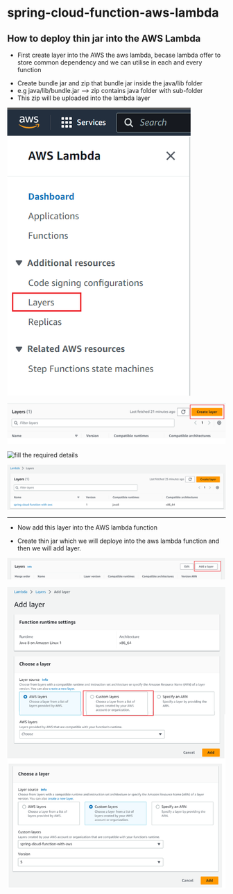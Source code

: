 # spring-cloud-function-aws-lambda

## How to deploy thin jar into the AWS Lambda

* First create layer into the AWS the aws lambda, becase lambda offer to store common dependency and we can utilise in each and every function
- Create bundle jar and zip that bundle jar inside the java/lib folder
- e.g java/lib/bundle.jar --> zip contains java folder with sub-folder
- This zip will be uploaded into the lambda layer

![layer select option](./images/layer-select.png)

![create layer](./images/create-layer.png)

![fill the required details](./images/fill-the-required-details.png.png)

![layer created](./images/layer-created.png)

---

* Now add this layer into the AWS lambda function

- Create thin jar which we will deploye into the aws lambda function and then we will add layer.


![add layer](./images/add-layer.png)

![select layer](./images/select-layer.png)



